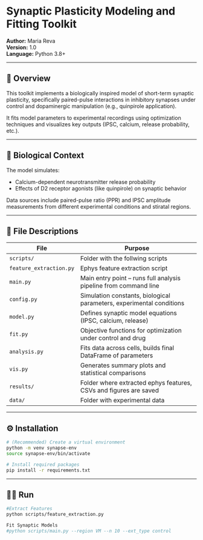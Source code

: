 # Synaptic Plasticity Modeling and Fitting Toolkit

**Author:** Maria Reva  
**Version:** 1.0  
**Language:** Python 3.8+

---

## 📖 Overview

This toolkit implements a biologically inspired model of short-term synaptic plasticity, specifically paired-pulse interactions in inhibitory synapses under control and dopaminergic manipulation (e.g., quinpirole application).

It fits model parameters to experimental recordings using optimization techniques and visualizes key outputs (IPSC, calcium, release probability, etc.).

---

## 🧠 Biological Context

The model simulates:
- Calcium-dependent neurotransmitter release probability
- Effects of D2 receptor agonists (like quinpirole) on synaptic behavior

Data sources include paired-pulse ratio (PPR) and IPSC amplitude measurements from different experimental conditions and stiratal regions.

---

## 📁 File Descriptions

| File                          | Purpose |
|-------------------------------|---------|
| `scripts/`                    | Folder with the follwing scripts |
| `feature_extraction.py`       | Ephys feature extraction script |
| `main.py`                     | Main entry point – runs full analysis pipeline from command line |
| `config.py`                   | Simulation constants, biological parameters, experimental conditions |
| `model.py`                    | Defines synaptic model equations (IPSC, calcium, release) |
| `fit.py`                      | Objective functions for optimization under control and drug |
| `analysis.py`                 | Fits data across cells, builds final DataFrame of parameters |
| `vis.py`                      | Generates summary plots and statistical comparisons |
| `results/`                    | Folder where extracted ephys features, CSVs and figures are saved |
| `data/`                       | Folder with experimental data |

---

## ⚙️ Installation

```bash
# (Recommended) Create a virtual environment
python -m venv synapse-env
source synapse-env/bin/activate

# Install required packages
pip install -r requirements.txt
```
---
## 🏃‍♀️ Run
```bash
#Extract Features 
python scripts/feature_extraction.py

Fit Synaptic Models
#python scripts/main.py --region VM --n 10 --ext_type control
```